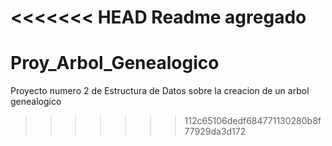 <<<<<<< HEAD
Readme agregado
=======
# Proy_Arbol_Genealogico
Proyecto numero 2 de Estructura de Datos sobre la creacion de un arbol genealogico
>>>>>>> 112c65106dedf684771130280b8f77929da3d172
